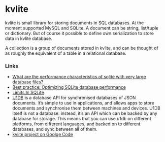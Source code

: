 # kvlite

kvlite is small library for storing documents in SQL databases. At the moment supported MySQL and SQLite. A document can be string, list/tuple or dictionary. But of course it possible to define own serialization to store data in kvlite database.

A collection is a group of documents stored in kvlite,  and can be thought of as roughly the equivalent of a  table in a relational database.


### Links
 * [What are the performance characteristics of sqlite with very large database files?](http://stackoverflow.com/questions/784173/what-are-the-performance-characteristics-of-sqlite-with-very-large-database-file)
 * [Best practice: Optimizing SQLite database performance](http://docs.blackberry.com/en/developers/deliverables/17952/BP_Optimizing_SQLite_database_performance_1554266_11.jsp)
 * [Limits In SQLite](http://www.sqlite.org/limits.html)
 * [U1DB](http://packages.python.org/u1db/) is a database API for synchronised databases of JSON documents. It’s simple to use in applications, and allows apps to store documents and synchronise them between machines and devices. U1DB itself is not a database: instead, it’s an API which can be backed by any database for storage. This means that you can use u1db on different platforms, from different languages, and backed on to different databases, and sync between all of them.
 * [kvlite project on Goolge Code](http://code.google.com/p/kvlite/)
 
